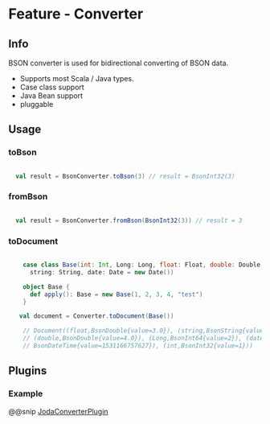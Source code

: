 # Feature - Converter

## Info

BSON converter is used for bidirectional converting of BSON data.

* Supports most Scala / Java types.
* Case class support
* Java Bean support
* pluggable

## Usage

### toBson

```scala

  val result = BsonConverter.toBson(3) // result = BsonInt32(3)

```


### fromBson

```scala

  val result = BsonConverter.fromBson(BsonInt32(3)) // result = 3

```

### toDocument

```scala

    case class Base(int: Int, Long: Long, float: Float, double: Double, 
      string: String, date: Date = new Date())

    object Base {
      def apply(): Base = new Base(1, 2, 3, 4, "test")
    }

   val document = Converter.toDocument(Base())

    // Document((float,BsonDouble{value=3.0}), (string,BsonString{value='test'}), 
    // (double,BsonDouble{value=4.0}), (Long,BsonInt64{value=2}), (date,
    // BsonDateTime{value=1531166757627}), (int,BsonInt32{value=1}))


```

## Plugins

### Example

@@snip [JodaConverterPlugin](../../../test/scala/com/sfxcode/nosql/mongo/converter/JodaConverterPlugin.scala)

